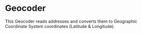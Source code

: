 # Geocoder
This Geocoder reads addresses and converts them to Geographic Coordinate System coordinates (Latitude &amp; Longitude).
